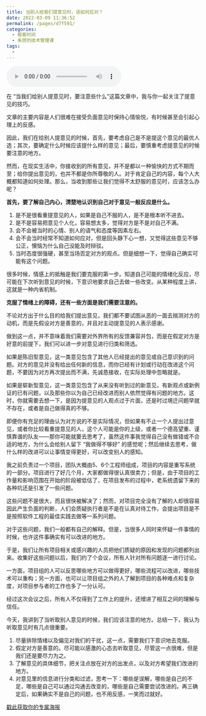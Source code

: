 ```yaml
---
title: 当别人给我们提意见时，该如何应对？
date: 2022-03-09 11:36:52
permalink: /pages/d7f591/
categories:
  - 极客时间
  - 朱赟的技术管理课
tags:
  - 
---
```

<audio title="07.当别人给我们提意见时，该如何应对？" src="https://static001.geekbang.org/resource/audio/3c/58/3cc6d07e06725fb149ae17709e39ff58.mp3" controls="controls"></audio> 
<p>在 “当我们给别人提意见时，要注意些什么”这篇文章中，我与你一起关注了提意见的技巧。</p>
<p>文章的主要内容是人们很难在接受负面意见时保持心情愉悦，有时候甚至会引起心理上的反感。</p>
<p>因此，我们在给别人提意见的时候，首先，要考虑自己是不是提这个意见的最优人选；其次，要确定什么时候应该提什么样的意见；最后，要慎重考虑提意见的时候要注意的地方。</p>
<p>然而，在现实生活中，你接收到的所有意见，并不是都以一种愉快的方式不期而至；给你提出意见的，也并不都是你所尊敬的人。对于肯定自己的内容，每个人大概都知道如何处理。那么，当收到那些让我们觉得不太舒服的意见时，应该怎么办呢？</p>
<p><strong>首先，要了解自己内心，清楚地认识到自己对于意见一般反应是什么。</strong></p>
<ol>
<li>是不是很看重提意见的人，如果是自己不服的人，是不是根本听不进去。</li>
<li>是不是容易把意见个人化，容易想太多，觉得对方是不是对自己不满。</li>
<li>会不会被当时的心情、别人的语气和态度等因素左右。</li>
<li>会不会当时经常不知道如何应对，但是回头静下心一想，又觉得这些意见不够公正，懊恼为什么自己没能及时辩驳。</li>
<li>当时态度很强硬，甚至当场否定对方的观点。但是细想一下，觉得自己确实可能有这个问题。</li>
</ol>
<p>很多时候，情感上的抵触是我们要克服的第一步。知道自己可能的情绪化反应，尽可能在下次听到意见的时候，下意识地要求自己去做一些改变。从某种程度上讲，这就是一种内省机制。</p>
<!-- [[[read_end]]] -->
<p><strong>克服了情绪上的障碍，还有一些方面是我们需要注意的。</strong></p>
<p>不论对方出于什么目的给我们提出意见，我们都不要试图从恶的一面去揣测对方的动机，而是先假设对方是善意的，并且对主动提意见的人表示感谢。</p>
<p>做到这一点，并不意味着我们需要对外界所有的反馈兼容并包，而是在假定对方是好意的前提下，我们可以进一步对意见进行归类和筛选。</p>
<p>如果是陈旧型意见，这一类意见包含了其他人已经提出的意见或自己意识到的问题。对方的意见并没有给出任何新的信息，而你已经有计划或行动在改进这个问题，不要因为对方再次提出而不满，先诚恳接收，在实际处理中忽略就是。</p>
<p>如果是崭新型意见，这一类意见包含了从来没有听到过的新意见，有新观点或新例证的已有问题，以及那些你以为自己已经改进而别人依然觉得有问题的地方。这时，你就需要去想一下，是因为提意见的人观点过于片面，还是时过境迁问题早就不存在，或者是自己做得真的不够。</p>
<p>即便你有充足的理由认为对方说的不是实际情况，但如果有不止一个人提出过意见，或者你比较看重提意见的人，这个人可能是你的上级，或者一个德高望重、谨慎靠谱的队友——那你可能就要去思考了，虽然这件事我觉得自己没有做错或不合适的地方，为什么会给别人留下 “我做得不够好” 的感觉呢；然后继续去思考，做什么样的改进可以让事情变得更好，可以改变别人的感知。</p>
<p>我之前负责过一个项目，团队大概由5、6个工程师组成，项目的内容是重写系统的一部分。项目进行了好几个月，大家都做得很认真很卖力；但是，由于项目的工作量和影响范围在开始的阶段被低估了，在项目发布的过程中，老系统遗留下来的各种坑还是引发了一些问题。</p>
<p>这些问题不是很大，而且很快被解决了；然而，对项目完全没有了解的人却很容易因此产生负面的判断，人们会质疑执行者是不是在认真对待工作，会提出项目是不是按照软件工程的最佳实践去做等一系列问题。</p>
<p>对于这些问题，我们一般都有自己的解释。但是，当很多人同时来怀疑一件事情的时候，也许这件事确实有可以改进的地方。</p>
<p>于是，我们让所有项目相关或感兴趣的人员把他们质疑的原因和发现的问题都列出来。收集好这些问题以后，我们约了个会议，所有人针对所有问题逐一进行讨论。</p>
<p>一方面，项目组的人可以反思哪些地方可以做得更好，哪些流程可以改进，哪些技术可以重构；另一方面，也可以让项目组之外的人了解到项目的各种难点和复杂度，对项目参与者的工作也多了一分认可。</p>
<p>经过这次会议之后，所有人不仅得到了工作上的提升，还增进了相互之间的理解与信任。</p>
<p>今天，我讲到了当听取别人意见的时候，我们应该注意的地方。总结一下，我认为听取意见时有几点很重要。</p>
<ol>
<li>尽量排除情绪以及偏见对我们的干扰，这一点，需要我们下意识地去克服。</li>
<li>假定对方是善意的。尽可能以感激的心态去听取意见，尽管这一点很难，但是我们还是要尽力为之。</li>
<li>了解意见的具体细节，把关注点放在对方的出发点，以及对方希望我们改进的地方。</li>
<li>对意见里的信息进行分类和过滤，思考一下：哪些是误解，哪些是自己的不足，哪些是自己可以通过沟通去改变的，哪些是自己需要尝试改进的。再三确定后，如果确实不是自己的问题，也不用反感，一笑而过就好。</li>
</ol>
<p></p>
<p><a href="https://time.geekbang.org/activity/sale-poster?utm_source=app&amp;utm_medium=zhuyun-article&amp;utm_campaign=zhuyun-saleposter&amp;utm_content=zhuyun0416">戳此获取你的专属海报</a></p>
